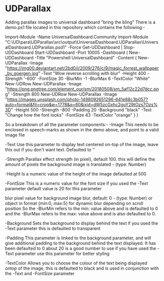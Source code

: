 # UDParallax
Adding parallax images to universal dashboard "bring the bling"
There is a demo.ps1 file located in this repository which contains the following:-

Import-Module -Name UniversalDashboard.Community
Import-Module "C:\UD\para\UDParallax\src\output\UniversalDashboard.UDParallax\UniversalDashboard.UDParallax.psd1" -Force
Get-UDDashboard | Stop-UDDashboard
Start-UDDashboard -Port 10005 -Dashboard (
    New-UDDashboard -Title "Powershell UniversalDashboard" -Content {
        New-UDParallax -Image "https://img00.deviantart.net/2bd0/i/2009/276/c/9/magic_forrest_wallpaper_by_goergen.jpg" -Text "Wow reverse scrolling with blur" -Height 400 -Strength '-600' -FontSize 30 -BlurMin -1 -BlurMax 6 -TextColor "White"
        New-UDRow
        New-UDParallax -Image "https://png.pngtree.com/element_our/sm/20180508/sm_5af12c22d7dcc.png" -Strength 800
        New-UDRow
        New-UDParallax -Image "https://images.unsplash.com/photo-1498092651296-641e88c3b057?auto=format&fit=crop&w=1778&q=60&ixid=dW5zcGxhc2guY29tOzs7Ozs%3D" -Height 500 -Strength -800 -Padding 20 -Background "black" -Text "Change how the font looks" -FontSize 43 -TextColor "orange"
    }
)

So a breakdown of all the parameter components:-
-Image This needs to be enclosed in speech-marks as shown in the demo above, and point to a valid image file

-Text Use this parameter to display text centered on-top of the image, leave this out if you don't want text. Defaulted to ''

-Strength Parallax effect strength (in pixel), default 100. this will define the amount of pixels the background image is translated - (type: Number)

-Height Is a numeric value of the height of the image defaulted at 500

-FontSize This is a numeric value for the font size if you used the -Text parameter default value is 20 for this parameter

blur
    pixel value for background image blur, default: 0 - (type: Number)
    or object in format {min:0, max:5} for dynamic blur depending on scroll position
 So the -BlurMin refers to the min: value above and is defaulted to 0 and the -BlurMax refers to the max: value above and is also defaulted to 0.

-Background Sets the background to display behind the text if you used the -Text parameter this is defaulted to transparent

-Padding This parameter is linked to the background parameter, and will give additional padding to the background behind the text displayed. It has been defaulted to 0 about 20 is a good number to use if you have used the -Text parameter use this parameter for better styling

-TextColor Allows you to choose the colour of the text being displayed ontop of the image, this is defaulted to black and is used in conjunction with the -Text and -FontSize parameter


